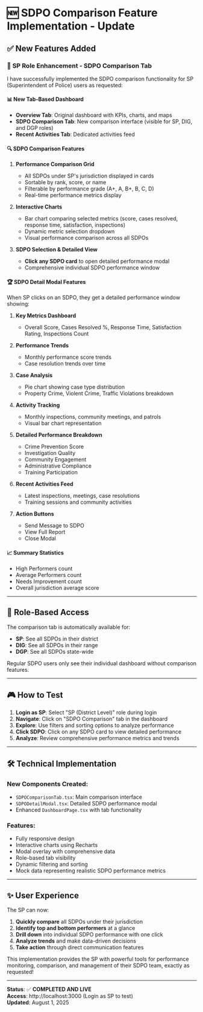 # 🆕 SDPO Comparison Feature Implementation - Update

## ✅ New Features Added

### 🎯 **SP Role Enhancement - SDPO Comparison Tab**

I have successfully implemented the SDPO comparison functionality for SP (Superintendent of Police) users as requested:

#### **📊 New Tab-Based Dashboard**
- **Overview Tab**: Original dashboard with KPIs, charts, and maps
- **SDPO Comparison Tab**: New comparison interface (visible for SP, DIG, and DGP roles)
- **Recent Activities Tab**: Dedicated activities feed

#### **🔍 SDPO Comparison Features**

1. **Performance Comparison Grid**
   - All SDPOs under SP's jurisdiction displayed in cards
   - Sortable by rank, score, or name
   - Filterable by performance grade (A+, A, B+, B, C, D)
   - Real-time performance metrics display

2. **Interactive Charts**
   - Bar chart comparing selected metrics (score, cases resolved, response time, satisfaction, inspections)
   - Dynamic metric selection dropdown
   - Visual performance comparison across all SDPOs

3. **SDPO Selection & Detailed View**
   - **Click any SDPO card** to open detailed performance modal
   - Comprehensive individual SDPO performance window

#### **🏆 SDPO Detail Modal Features**

When SP clicks on an SDPO, they get a detailed performance window showing:

1. **Key Metrics Dashboard**
   - Overall Score, Cases Resolved %, Response Time, Satisfaction Rating, Inspections Count

2. **Performance Trends**
   - Monthly performance score trends
   - Case resolution trends over time

3. **Case Analysis**
   - Pie chart showing case type distribution
   - Property Crime, Violent Crime, Traffic Violations breakdown

4. **Activity Tracking**
   - Monthly inspections, community meetings, and patrols
   - Visual bar chart representation

5. **Detailed Performance Breakdown**
   - Crime Prevention Score
   - Investigation Quality
   - Community Engagement
   - Administrative Compliance
   - Training Participation

6. **Recent Activities Feed**
   - Latest inspections, meetings, case resolutions
   - Training sessions and community activities

7. **Action Buttons**
   - Send Message to SDPO
   - View Full Report
   - Close Modal

#### **📈 Summary Statistics**
- High Performers count
- Average Performers count
- Needs Improvement count
- Overall jurisdiction average score

---

## 🔐 **Role-Based Access**

The comparison tab is automatically available for:
- **SP**: See all SDPOs in their district
- **DIG**: See all SDPOs in their range
- **DGP**: See all SDPOs state-wide

Regular SDPO users only see their individual dashboard without comparison features.

---

## 🎮 **How to Test**

1. **Login as SP**: Select "SP (District Level)" role during login
2. **Navigate**: Click on "SDPO Comparison" tab in the dashboard
3. **Explore**: Use filters and sorting options to analyze performance
4. **Click SDPO**: Click on any SDPO card to view detailed performance
5. **Analyze**: Review comprehensive performance metrics and trends

---

## 🛠️ **Technical Implementation**

### **New Components Created:**
- `SDPOComparisonTab.tsx`: Main comparison interface
- `SDPODetailModal.tsx`: Detailed SDPO performance modal
- Enhanced `DashboardPage.tsx` with tab functionality

### **Features:**
- Fully responsive design
- Interactive charts using Recharts
- Modal overlay with comprehensive data
- Role-based tab visibility
- Dynamic filtering and sorting
- Mock data representing realistic SDPO performance metrics

---

## ✨ **User Experience**

The SP can now:
1. **Quickly compare** all SDPOs under their jurisdiction
2. **Identify top and bottom performers** at a glance
3. **Drill down** into individual SDPO performance with one click
4. **Analyze trends** and make data-driven decisions
5. **Take action** through direct communication features

This implementation provides the SP with powerful tools for performance monitoring, comparison, and management of their SDPO team, exactly as requested!

---

**Status**: ✅ **COMPLETED AND LIVE**  
**Access**: http://localhost:3000 (Login as SP to test)  
**Updated**: August 1, 2025
